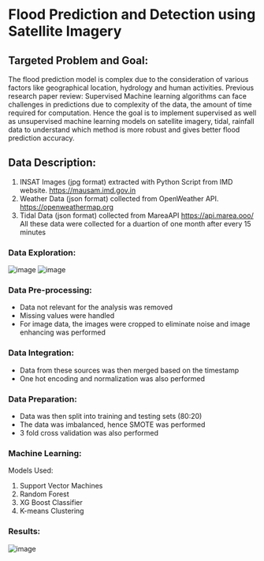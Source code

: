 # Flood Prediction and Detection using Satellite Imagery

## Targeted Problem and Goal:
The flood prediction model is complex due to the consideration of various factors like geographical location, hydrology and human activities.
Previous research paper review: Supervised Machine learning algorithms can face challenges in predictions due to complexity of the data, the amount of time required for computation.
Hence the goal is to implement supervised as well as unsupervised machine learning models on satellite imagery, tidal, rainfall data to understand which method is more robust and gives better flood prediction accuracy.

## Data Description:
1. INSAT Images (jpg format) extracted with Python Script from IMD website. https://mausam.imd.gov.in 
2. Weather Data (json format) collected from OpenWeather API. https://openweathermap.org
3. Tidal Data (json format) collected from MareaAPI https://api.marea.ooo/ <br>
All these data were collected for a duartion of one month after every 15 minutes

### Data Exploration:

![image](https://github.com/27saniya/Flood-Prediction-and-Detection/assets/101293878/d6489cec-5357-432b-a31d-34b19bf715ae)
![image](https://github.com/27saniya/Flood-Prediction-and-Detection/assets/101293878/6506a3ef-3c85-40cc-a6fe-15fcb1f3fd60)

### Data Pre-processing:
- Data not relevant for the analysis was removed
- Missing values were handled
- For image data, the images were cropped to eliminate noise and image enhancing was performed <br>

### Data Integration:

- Data from these sources was then merged based on the timestamp
- One hot encoding and normalization was also performed

### Data Preparation:
- Data was then split into training and testing sets (80:20)
- The data was imbalanced, hence SMOTE was performed
- 3 fold cross validation was also performed

### Machine Learning:
Models Used:
1. Support Vector Machines
2. Random Forest
3. XG Boost Classifier
4. K-means Clustering

### Results:

![image](https://github.com/27saniya/Flood-Prediction-and-Detection/assets/101293878/a360ade7-4178-446d-883f-e3a4cac269a8)














